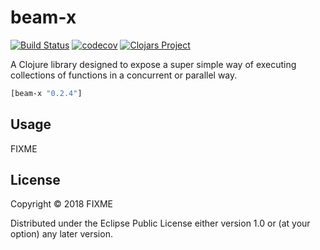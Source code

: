 # beam-x
[![Build Status](https://travis-ci.org//.svg?branch=master)](https://travis-ci.org//)
[![codecov](https://codecov.io/gh///branch/master/graph/badge.svg)](https://codecov.io/gh//)
[![Clojars Project](https://img.shields.io/clojars/v/beam-x.svg)](https://clojars.org/beam-x)

A Clojure library designed to expose a super simple way of 
executing collections of functions in a concurrent or parallel way.

```clj
[beam-x "0.2.4"]
```

## Usage

FIXME

## License

Copyright © 2018 FIXME

Distributed under the Eclipse Public License either version 1.0 or (at
your option) any later version.
